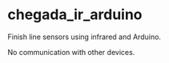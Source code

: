 # chegada_ir_arduino

Finish line sensors using infrared and Arduino.

No communication with other devices.
